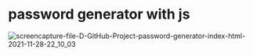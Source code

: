 # password generator with js 
![screencapture-file-D-GitHub-Project-password-generator-index-html-2021-11-28-22_10_03](https://user-images.githubusercontent.com/83688429/143781474-a6a80faf-f222-4cde-b1e7-ae98f5b866b0.png)



